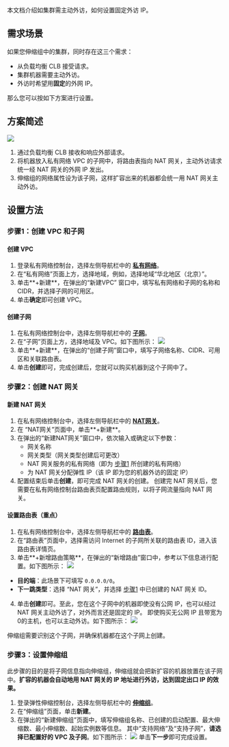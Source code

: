 本文档介绍如集群需主动外访，如何设置固定外访 IP。


## 需求场景

如果您伸缩组中的集群，同时存在这三个需求：
- 从负载均衡 CLB 接受请求。
- 集群机器需要主动外访。
- 外访时希望用**固定**的外网 IP。

那么您可以按如下方案进行设置。

## 方案简述
![](https://mc.qcloudimg.com/static/img/9cccdddfe99dbc065c97cad27448ed9f/image.png)
1. 通过负载均衡 CLB 接收和响应外部请求。
2. 将机器放入私有网络 VPC 的子网中，将路由表指向 NAT 网关，主动外访请求统一经 NAT 网关的外网 IP 发出。
3. 伸缩组的网络属性设为该子网，这样扩容出来的机器都会统一用 NAT 网关主动外访。



## 设置方法

### 步骤1：创建 VPC 和子网

#### 创建 VPC[](id:createVPC)
1. 登录私有网络控制台，选择左侧导航栏中的 **[私有网络](https://console.cloud.tencent.com/vpc/)**。
2. 在“私有网络”页面上方，选择地域，例如，选择地域“华北地区（北京）”。
3. 单击**+新建**，在弹出的“新建VPC” 窗口中，填写私有网络和子网的名称和 CIDR，并选择子网的可用区。
4. 单击**确定**即可创建 VPC。


#### 创建子网
1. 在私有网络控制台中，选择左侧导航栏中的 **[子网](https://console.cloud.tencent.com/vpc/subnet)**。
2. 在“子网”页面上方，选择地域及 VPC。如下图所示：
![](https://main.qcloudimg.com/raw/3aa9e0efc7a8002ce48ef51d2b913965.png)
2. 单击**+新建**，在弹出的“创建子网”窗口中，填写子网络名称、CIDR、可用区和关联路由表。
3. 单击**创建**即可，完成创建后，您就可以购买机器到这个子网中了。


### 步骤2：创建 NAT 网关
#### 新建 NAT 网关[](id:createNAT)
1. 在私有网络控制台中，选择左侧导航栏中的 **[NAT网关](https://console.cloud.tencent.com/vpc/nat)**。
2. 在 “NAT网关”页面中，单击**+新建**。
3. 在弹出的“新建NAT网关”窗口中，依次输入或确定以下参数：
	- 网关名称
	- 网关类型（网关类型创建后可更改）
	- NAT 网关服务的私有网络（即为 [步骤1](#createVPC) 所创建的私有网络）
	- 为 NAT 网关分配弹性 IP（该 IP 即为您的机器外访的固定 IP）
3. 配置结束后单击**创建**，即可完成 NAT 网关的创建。
创建完 NAT 网关后，您需要在私有网络控制台路由表页配置路由规则，以将子网流量指向 NAT 网关。

#### 设置路由表（重点）
1. 在私有网络控制台中，选择左侧导航栏中的 **[路由表](https://console.cloud.tencent.com/vpc/route)**。
2. 在“路由表”页面中，选择需访问 Internet 的子网所关联的路由表 ID，进入该路由表详情页。
3. 单击**+新增路由策略**，在弹出的“新增路由”窗口中，参考以下信息进行配置。如下图所示：
![](https://main.qcloudimg.com/raw/fa466cc6e828fba2d0cb16f5f1321e07.png)
 - **目的端**：此场景下可填写 `0.0.0.0/0`。
 - **下一跳类型**：选择 “NAT 网关”，并选择 [步骤1](#createNAT) 中已创建的 NAT 网关 ID。
4. 单击**创建**即可。至此，您在这个子网中的机器即使没有公网 IP，也可以经过 NAT 网关主动外访了，对外而言还是固定的 IP。
即使购买无公网 IP 且带宽为0的主机，也可以主动外访。如下图所示：
![](https://mc.qcloudimg.com/static/img/17ed153e06272885b56764781d9ab581/49.jpg)
<dx-alert infotype="explain" title="">
伸缩组需要识别这个子网，并确保机器都在这个子网上创建。
</dx-alert>



### 步骤3：设置伸缩组
此步骤的目的是将子网信息指向伸缩组，伸缩组就会把新扩容的机器放置在该子网中。**扩容的机器会自动地用 NAT 网关的 IP 地址进行外访，达到固定出口 IP 的效果。**
1. 登录弹性伸缩控制台，选择左侧导航栏中的 **[伸缩组](https://console.cloud.tencent.com/autoscaling/group)**。
2. 在“伸缩组”页面，单击**新建**。
3. 在弹出的“新建伸缩组”页面中，填写伸缩组名称、已创建的启动配置、最大伸缩数、最小伸缩数、起始实例数等信息。
其中“支持网络”及“支持子网”，**请选择已配置好的 VPC 及子网**。如下图所示：
![](https://qcloudimg.tencent-cloud.cn/raw/354ce8540f76661121b3cbc9d3e6e962.png)
单击**下一步**即可完成设置。
